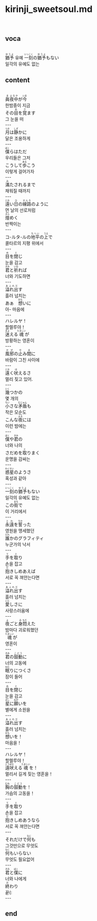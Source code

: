 <h1>kirinji_sweetsoul.md</h1><br>
<h2>voca</h2><br>
<ruby>猶予<rt>ゆうよ</rt></ruby>
유예
<ruby>一刻<rt>いっこく</rt></ruby>の<ruby>猶予<rt>ゆうよ</rt></ruby>もない<br>
일각의 유예도 없는 <br>
<h2>content</h2><br>
<ruby>眞<rt>ま</rt></ruby><ruby>夜中<rt>よなか</rt></ruby>が<ruby>今<rt>いま</rt></ruby><br>
한밤중이 지금<br>
その<ruby>目<rt>め</rt></ruby>を<ruby>覚<rt>さ</rt></ruby>ます<br>
그 눈을 떠<br>
---<br>
<ruby>月<rt>つき</rt></ruby>は<ruby>静<rt>しず</rt></ruby>かに<br>
달은 조용하게<br>
---<br>
<ruby>僕<rt>ぼく</rt></ruby>らはただ<br>
우리들은 그저<br>
こうして<ruby>歩<rt>ある</rt></ruby>こう<br>
이렇게 걸어가자<br>
---<br>
<ruby>滿<rt>み</rt></ruby>たされるまで<br>
채워질 때까지<br>
---<br>
<ruby>遠<rt>とお</rt></ruby>い<ruby>日<rt>ひ</rt></ruby>の<ruby>線路<rt>せんろ</rt></ruby>のように<br>
먼 날의 선로처럼<br>
<ruby>煌<rt>きら</rt></ruby>めく<br>
반짝이는<br>
---<br>
コ-ルタ-ルの<ruby>地平<rt>ちへい</rt></ruby>の<ruby>上<rt>うえ</rt></ruby>で<br>
콜타르의 지평 위에서<br>
---<br>
<ruby>目<rt>め</rt></ruby>を<ruby>閉<rt>と</rt></ruby>じ<br>
눈을 감고<br>
<ruby>君<rt>きみ</rt></ruby>と<ruby>祈<rt>いの</rt></ruby>れば<br>
너와 기도하면<br>
---<br>
<ruby>溢れ出<rt>あふれだ</rt></ruby>す<br>
흘러 넘치는<br>
あぁ　<ruby>想<rt>おも</rt></ruby>いに<br>
아- 마음에<br>
---<br>
ハレルヤ！<br>
할렐루야！<br>
<ruby>迷<rt>まよ</rt></ruby>える<ruby>魂<rt>たましい</rt></ruby>が<br>
방황하는 영혼이<br>
---<br>
<ruby>風邪<rt>かぜ</rt></ruby>の<ruby>止<rt>や</rt></ruby>み<ruby>間<rt>ま</rt></ruby>に<br>
바람이 그친 사이에<br>
---<br>
<ruby>遠<rt>とお</rt></ruby>く<ruby>吠<rt>ほ</rt></ruby>えるさ<br>
멀리 짖고 있어.<br>
---<br>
<ruby>幾<rt>いく</rt></ruby>つかの<br>
몇 개의<br>
<ruby>小<rt>ちい</rt></ruby>さな<ruby>矛盾<rt>むじゅん</rt></ruby>も<br>
작은 모순도<br>
こんな<ruby>夜<rt>よる</rt></ruby>には<br>
이런 밤에는<br>
---<br>
<ruby>僕<rt>ぼく</rt></ruby>や<ruby>君<rt>きみ</rt></ruby>の<br>
너와 나의<br>
さだめを<ruby>取<rt>と</rt></ruby>りまく<br>
운명을 감싸는<br>
---<br>
<ruby>惑星<rt>わくせい</rt></ruby>のようさ<br>
혹성과 같아<br>
---<br>
<ruby>一刻<rt>いっこく</rt></ruby>の<ruby>猶予<rt>ゆうよ</rt></ruby>もない<br>
일각의 유예도 없는 <br>
この<ruby>街<rt>まち</rt></ruby>で<br>
이 거리에서<br>
---<br>
<ruby>永遠<rt>とわ</rt></ruby>を<ruby>誓<rt>ちか</rt></ruby>った<br>
영원을 맹세했던<br>
<ruby>誰<rt>だれ</rt></ruby>かのグラフィティ<br>
누군가의 낙서<br>
---<br>
<ruby>手<rt>て</rt></ruby>を<ruby>取<rt>と</rt></ruby>り<br>
손을 잡고<br>
<ruby>抱<rt>だ</rt></ruby>きしめあえば<br>
서로 꼭 껴안는다면<br>
---<br>
<ruby>溢れ出<rt>あふれだ</rt></ruby>す<br>
흘러 넘치는<br>
<ruby>愛<rt>いと</rt></ruby>しさに<br>
사랑스러움에<br>
---<br>
<ruby>夜<rt>よ</rt></ruby>ごと<ruby>身<rt>み</rt></ruby><ruby>悶<rt>もだ</rt></ruby>えた<br>
밤마다 괴로워했던<br>
<ruby>魂<rt>たましい</rt></ruby>が<br>
영혼이<br>
---<br>
<ruby>君<rt>きみ</rt></ruby>の<ruby>鼓動<rt>こどう</rt></ruby>に　<br>
너의 고동에<br>
<ruby>眠<rt>ねむ</rt></ruby>りにつくさ<br>
잠이 들어<br>
---<br>
<ruby>目<rt>め</rt></ruby>を<ruby>閉<rt>と</rt></ruby>じ<br>
눈을 감고<br>
<ruby>星<rt>ほし</rt></ruby>に<ruby>願<rt>ねが</rt></ruby>いを<br>
별에게 소원을<br>
---<br>
<ruby>溢れ出<rt>あふれだ</rt></ruby>す<br>
흘러 넘치는<br>
<ruby>想<rt>おも</rt></ruby>いを！<br>
마음을！<br>
---<br>
ハレルヤ！<br>
할렐루야！<br>
<ruby>遠吠<rt>とうぼえ</rt></ruby>える<ruby>魂<rt>たましい</rt></ruby>を！<br>
멀리서 길게 짖는 영혼을！<br>
---<br>
<ruby>胸<rt>むね</rt></ruby>の<ruby>鼓動<rt>こどう</rt></ruby>を！<br>
가슴의 고동을！<br>
---<br>
<ruby>手<rt>て</rt></ruby>を<ruby>取<rt>と</rt></ruby>り<br>
손을 잡고<br>
<ruby>抱<rt>だ</rt></ruby>きしめあうなら<br>
서로 꼭 껴안는다면<br>
---<br>
それだけで<ruby>何<rt>なに</rt></ruby>も<br>
그것만으로 무엇도<br>
<ruby>何<rt>なに</rt></ruby>もいらない<br>
무엇도 필요없어<br>
---<br>
<ruby>君<rt>きみ</rt></ruby>と<ruby>僕<rt>ぼく</rt></ruby>に<br>
너와 나에게<br>
<ruby>終<rt>お</rt></ruby>わり<br>
끝(:<br>
---<br>
<h2>end</h2><br>
